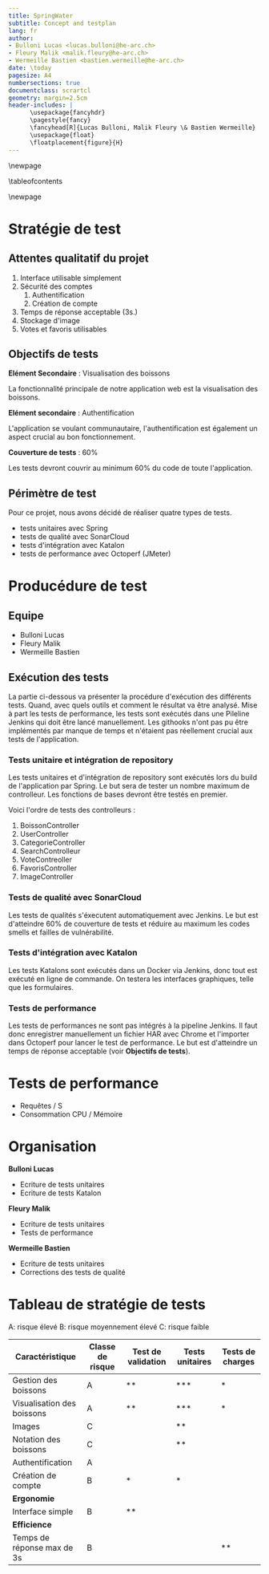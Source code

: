 ```yaml
---
title: SpringWater
subtitle: Concept and testplan
lang: fr
author:
- Bulloni Lucas <lucas.bulloni@he-arc.ch>
- Fleury Malik <malik.fleury@he-arc.ch>
- Wermeille Bastien <bastien.wermeille@he-arc.ch>
date: \today
pagesize: A4
numbersections: true
documentclass: scrartcl
geometry: margin=2.5cm
header-includes: |
      \usepackage{fancyhdr}
      \pagestyle{fancy}
      \fancyhead[R]{Lucas Bulloni, Malik Fleury \& Bastien Wermeille}
      \usepackage{float}
      \floatplacement{figure}{H}
---
```

\newpage

\tableofcontents

\newpage

# Stratégie de test

## Attentes qualitatif du projet

1. Interface utilisable simplement
2. Sécurité des comptes
      1. Authentification
      2. Création de compte
3. Temps de réponse acceptable (3s.)
4. Stockage d'image
5. Votes et favoris utilisables


## Objectifs de tests

**Elément Secondaire** : Visualisation des boissons

La fonctionnalité principale de notre application web est la visualisation des boissons.

**Elément secondaire** : Authentification

L'application se voulant communautaire, l'authentification est également un aspect crucial au bon fonctionnement.

**Couverture de tests** : 60%

Les tests devront couvrir au minimum 60% du code de toute l'application.

## Périmètre de test

Pour ce projet, nous avons décidé de réaliser quatre types de tests.

- tests unitaires avec Spring
- tests de qualité avec SonarCloud
- tests d'intégration avec Katalon
- tests de performance avec Octoperf (JMeter)

# Producédure de test

## Equipe

- Bulloni Lucas
- Fleury Malik
- Wermeille Bastien

## Exécution des tests

La partie ci-dessous va présenter la procédure d'exécution des différents tests. Quand, avec quels outils et comment le résultat va être analysé. Mise à part les tests de performance, les tests sont exécutés dans une Pileline Jenkins qui doit être lancé manuellement. Les githooks n'ont pas pu être implémentés par manque de temps et n'étaient pas réellement crucial aux tests de l'application.

### Tests unitaire et intégration de repository

Les tests unitaires et d'intégration de repository sont exécutés lors du build de l'application par Spring. Le but sera de tester un nombre maximum de controlleur. Les fonctions de bases devront être testés en premier.

Voici l'ordre de tests des controlleurs :

1. BoissonController
2. UserController
3. CategorieController
4. SearchControlleur
5. VoteContreoller
6. FavorisController
7. ImageController

### Tests de qualité avec SonarCloud

Les tests de qualités s'éxecutent automatiquement avec Jenkins. Le but est d'atteindre 60% de couverture de tests et réduire au maximum les codes smells et failles de vulnérabilité.

### Tests d'intégration avec Katalon

Les tests Katalons sont exécutés dans un Docker via Jenkins, donc tout est exécuté en ligne de commande. On testera les interfaces graphiques, telle que les formulaires.

### Tests de performance

Les tests de performances ne sont pas intégrés à la pipeline Jenkins. Il faut donc enregistrer manuellement un fichier HAR avec Chrome et l'importer dans Octoperf pour lancer le test de performance. Le but est d'atteindre un temps de réponse acceptable (voir **Objectifs de tests**).

# Tests de performance

- Requêtes / S
- Consommation CPU / Mémoire

# Organisation

**Bulloni Lucas**

- Ecriture de tests unitaires
- Ecriture de tests Katalon

**Fleury Malik**

- Ecriture de tests unitaires
- Tests de performance

**Wermeille Bastien**

- Ecriture de tests unitaires
- Corrections des tests de qualité

# Tableau de stratégie de tests

A: risque élevé
B: risque moyennement élevé
C: risque faible

| Caractéristique | Classe de risque | Test de validation | Tests unitaires | Tests de charges |
|-----------------|------------------|--------------------|-----------------|------------------|
| Gestion des boissons       | A | ** | *** | *  |                                           
| Visualisation des boissons | A | ** | *** | *  |
| Images                     | C |    | **  |    |                                                                
| Notation des boissons      | C |    | **  |    |
| Authentification           | A |    |     |    |
| Création de compte         | B | *  | *   |    |
| **Ergonomie**              |   |    |     |    |
| Interface simple           | B | ** |     |    |
| **Efficience**             |   |    |     |    |
| Temps de réponse max de 3s | B |    |     | ** |
